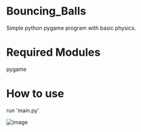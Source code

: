 # Bouncing_Balls
Simple python pygame program with basic physics.

# Required Modules
pygame

# How to use
run 'main.py'

![image](https://user-images.githubusercontent.com/81043910/112762789-91c27100-8ff9-11eb-8a96-835021e7ebb8.png)
